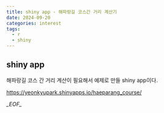 ```yaml
---
title: shiny app - 해파랑길 코스간 거리 계산기
date: 2024-09-20
categories: interest
tags:
  - r
  - shiny
---
```

## shiny app
해파랑길 코스 간 거리 계산이 필요해서 예제로 만들 shiny app이다.

https://yeonkyupark.shinyapps.io/haeparang_course/


_\_EOF\__
